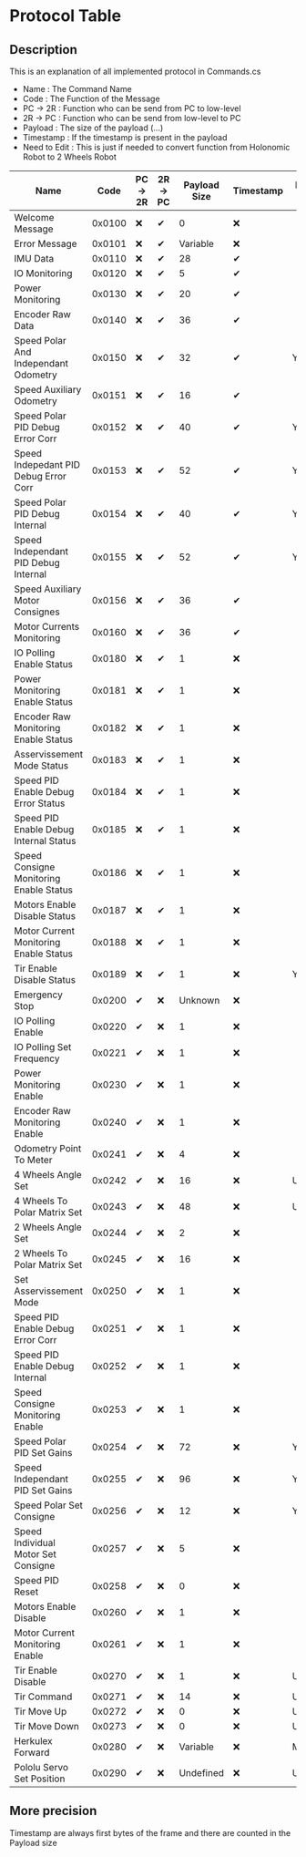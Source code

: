 # Protocol Table
## Description 
This is an explanation of all implemented protocol in Commands.cs 
- Name : The Command Name
- Code : The Function of the Message
- PC → 2R : Function who can be send from PC to low-level
- 2R → PC : Function who can be send from low-level to PC
- Payload : The size of the payload (...) 
- Timestamp : If the timestamp is present in the payload
- Need to Edit : This is just if needed to convert function from Holonomic Robot to 2 Wheels Robot


| Name                                    | Code   | PC → 2R | 2R → PC | Payload Size | Timestamp | Need to Edit |
|-----------------------------------------|--------|---------|---------|--------------|-----------|--------------| 
| Welcome Message                         | 0x0100 |    ❌   |    ✔    |       0      |     ❌    |              |
| Error Message                           | 0x0101 |    ❌   |    ✔    |   Variable   |     ❌    |              |
| IMU Data                                | 0x0110 |    ❌   |    ✔    |      28      |     ✔     |              | 
| IO Monitoring                           | 0x0120 |    ❌   |    ✔    |       5      |     ✔     |              |
| Power Monitoring                        | 0x0130 |    ❌   |    ✔    |      20      |     ✔     |              |
| Encoder Raw Data                        | 0x0140 |    ❌   |    ✔    |      36      |     ✔     |              |
| Speed Polar And Independant Odometry    | 0x0150 |    ❌   |    ✔    |      32      |     ✔     | Yes          |
| Speed Auxiliary Odometry                | 0x0151 |    ❌   |    ✔    |      16      |     ✔     |              |
| Speed Polar PID Debug Error Corr        | 0x0152 |    ❌   |    ✔    |      40      |     ✔     | Yes          |
| Speed Indepedant PID Debug Error Corr   | 0x0153 |    ❌   |    ✔    |      52      |     ✔     | Yes          |
| Speed Polar PID Debug Internal          | 0x0154 |    ❌   |    ✔    |      40      |     ✔     | Yes          |
| Speed Independant PID Debug Internal    | 0x0155 |    ❌   |    ✔    |      52      |     ✔     | Yes          |
| Speed Auxiliary Motor Consignes         | 0x0156 |    ❌   |    ✔    |      36      |     ✔     |              |
| Motor Currents Monitoring               | 0x0160 |    ❌   |    ✔    |      36      |     ✔     |              |
| IO Polling Enable Status                | 0x0180 |    ❌   |    ✔    |       1      |     ❌    |              |
| Power Monitoring Enable Status          | 0x0181 |    ❌   |    ✔    |       1      |     ❌    |              |
| Encoder Raw Monitoring Enable Status    | 0x0182 |    ❌   |    ✔    |       1      |     ❌    |              |
| Asservissement Mode Status              | 0x0183 |    ❌   |    ✔    |       1      |     ❌    |              |
| Speed PID Enable Debug Error Status     | 0x0184 |    ❌   |    ✔    |       1      |     ❌    |              |
| Speed PID Enable Debug Internal Status  | 0x0185 |    ❌   |    ✔    |       1      |     ❌    |              |
| Speed Consigne Monitoring Enable Status | 0x0186 |    ❌   |    ✔    |       1      |     ❌    |              |
| Motors Enable Disable Status            | 0x0187 |    ❌   |    ✔    |       1      |     ❌    |              |
| Motor Current Monitoring Enable Status  | 0x0188 |    ❌   |    ✔    |       1      |     ❌    |              |
| Tir  Enable Disable Status              | 0x0189 |    ❌   |    ✔    |       1      |     ❌    | Yes          |
| Emergency Stop                          | 0x0200 |    ✔    |    ❌   |    Unknown   |     ❌    |              |
| IO Polling Enable                       | 0x0220 |    ✔    |    ❌   |       1      |     ❌    |              |
| IO Polling Set Frequency                | 0x0221 |    ✔    |    ❌   |       1      |     ❌    |              |
| Power Monitoring Enable                 | 0x0230 |    ✔    |    ❌   |       1      |     ❌    |              |
| Encoder Raw Monitoring Enable           | 0x0240 |    ✔    |    ❌   |       1      |     ❌    |              |
| Odometry Point To Meter                 | 0x0241 |    ✔    |    ❌   |       4      |     ❌    |              |
| 4 Wheels Angle Set                      | 0x0242 |    ✔    |    ❌   |      16      |     ❌    | Useless      |
| 4 Wheels  To Polar Matrix Set           | 0x0243 |    ✔    |    ❌   |      48      |     ❌    | Useless      |
| 2 Wheels Angle Set                      | 0x0244 |    ✔    |    ❌   |       2      |     ❌    |              |
| 2 Wheels To Polar Matrix Set            | 0x0245 |    ✔    |    ❌   |      16      |     ❌    |              |
| Set Asservissement Mode                 | 0x0250 |    ✔    |    ❌   |       1      |     ❌    |              |
| Speed PID Enable Debug Error Corr       | 0x0251 |    ✔    |    ❌   |       1      |     ❌    |              |
| Speed PID Enable Debug Internal         | 0x0252 |    ✔    |    ❌   |       1      |     ❌    |              |
| Speed Consigne Monitoring Enable        | 0x0253 |    ✔    |    ❌   |       1      |     ❌    |              |
| Speed Polar PID Set Gains               | 0x0254 |    ✔    |    ❌   |      72      |     ❌    | Yes          |
| Speed Independant PID Set Gains         | 0x0255 |    ✔    |    ❌   |      96      |     ❌    | Yes          |
| Speed Polar Set Consigne                | 0x0256 |    ✔    |    ❌   |      12      |     ❌    | Yes          |
| Speed Individual Motor Set Consigne     | 0x0257 |    ✔    |    ❌   |       5      |     ❌    |              |
| Speed PID Reset                         | 0x0258 |    ✔    |    ❌   |       0      |     ❌    |              |
| Motors Enable Disable                   | 0x0260 |    ✔    |    ❌   |       1      |     ❌    |              |
| Motor Current Monitoring Enable         | 0x0261 |    ✔    |    ❌   |       1      |     ❌    |              |
| Tir Enable Disable                      | 0x0270 |    ✔    |    ❌   |       1      |     ❌    | Useless      |
| Tir Command                             | 0x0271 |    ✔    |    ❌   |      14      |     ❌    | Useless      |
| Tir Move Up                             | 0x0272 |    ✔    |    ❌   |       0      |     ❌    | Useless      |
| Tir Move Down                           | 0x0273 |    ✔    |    ❌   |       0      |     ❌    | Useless      |
| Herkulex Forward                        | 0x0280 |    ✔    |    ❌   |   Variable   |     ❌    | Maybe        |
| Pololu Servo Set Position               | 0x0290 |    ✔    |    ❌   |   Undefined  |     ❌    | Unknown      |

## More precision
Timestamp are always first bytes of the frame and there are counted in the Payload size 
